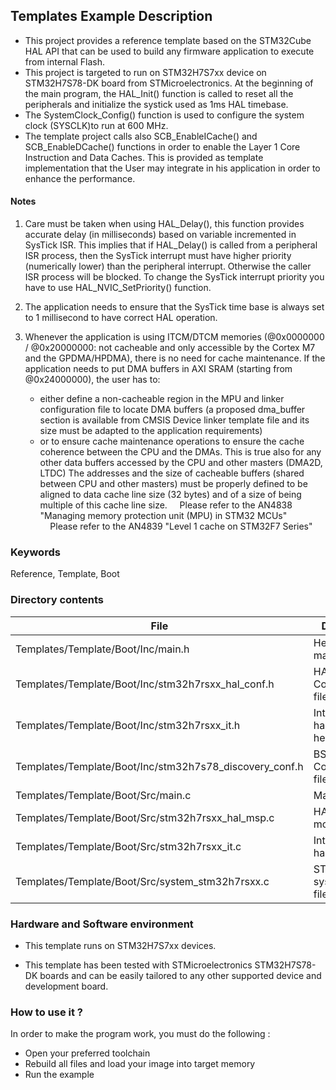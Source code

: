 ## <b>Templates Example Description</b>

- This project provides a reference template based on the STM32Cube HAL API that can be used
to build any firmware application to execute from internal Flash.
- This project is targeted to run on STM32H7S7xx device on STM32H7S78-DK board from STMicroelectronics.
At the beginning of the main program, the HAL_Init() function is called to reset
all the peripherals and initialize the systick used as 1ms HAL timebase.
- The SystemClock_Config() function is used to configure the system clock (SYSCLK)to run at 600 MHz.
- The template project calls also SCB_EnableICache() and SCB_EnableDCache() functions in order to enable 
the Layer 1 Core Instruction and Data Caches. This is provided as template implementation that the User may
integrate in his application in order to enhance the performance.

#### <b>Notes</b>

 1. Care must be taken when using HAL_Delay(), this function provides accurate delay (in milliseconds)
    based on variable incremented in SysTick ISR. This implies that if HAL_Delay() is called from
    a peripheral ISR process, then the SysTick interrupt must have higher priority (numerically lower)
    than the peripheral interrupt. Otherwise the caller ISR process will be blocked.
    To change the SysTick interrupt priority you have to use HAL_NVIC_SetPriority() function.

 2. The application needs to ensure that the SysTick time base is always set to 1 millisecond
    to have correct HAL operation.

 3. Whenever the application is using ITCM/DTCM memories (@0x0000000 / @0x20000000: not cacheable and only accessible
    by the Cortex M7 and the GPDMA/HPDMA), there is no need for cache maintenance.
    If the application needs to put DMA buffers in AXI SRAM (starting from @0x24000000), the user has to:
    - either define a non-cacheable region in the MPU and linker configuration file to locate DMA buffers
      (a proposed dma_buffer section is available from CMSIS Device linker template file and its size must
      be adapted to the application requirements)
    - or to ensure cache maintenance operations to ensure the cache coherence between the CPU and the DMAs.
    This is true also for any other data buffers accessed by the CPU and other masters (DMA2D, LTDC)
    The addresses and the size of cacheable buffers (shared between CPU and other masters)
    must be properly defined to be aligned to data cache line size (32 bytes) and of a size of being multiple
    of this cache line size.
    Please refer to the AN4838 "Managing memory protection unit (MPU) in STM32 MCUs"
    Please refer to the AN4839 "Level 1 cache on STM32F7 Series"

### <b>Keywords</b>

Reference, Template, Boot

### <b>Directory contents</b>

File | Description
 --- | ---
  Templates/Template/Boot/Inc/main.h                      |  Header for main.c module
  Templates/Template/Boot/Inc/stm32h7rsxx_hal_conf.h      |  HAL Configuration file
  Templates/Template/Boot/Inc/stm32h7rsxx_it.h            |  Interrupt handlers header file
  Templates/Template/Boot/Inc/stm32h7s78_discovery_conf.h |  BSP Configuration file
  Templates/Template/Boot/Src/main.c                      |  Main program
  Templates/Template/Boot/Src/stm32h7rsxx_hal_msp.c       |  HAL MSP module
  Templates/Template/Boot/Src/stm32h7rsxx_it.c            |  Interrupt handlers
  Templates/Template/Boot/Src/system_stm32h7rsxx.c        |  STM32H7RSxx system source file

### <b>Hardware and Software environment</b>

  - This template runs on STM32H7S7xx devices.

  - This template has been tested with STMicroelectronics STM32H7S78-DK
    boards and can be easily tailored to any other supported device
    and development board.

### <b>How to use it ?</b>

In order to make the program work, you must do the following :

 - Open your preferred toolchain
 - Rebuild all files and load your image into target memory
 - Run the example
